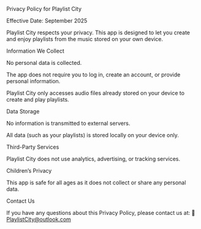 Privacy Policy for Playlist City

Effective Date: September 2025

Playlist City respects your privacy. This app is designed to let you create and enjoy playlists from the music stored on your own device.

Information We Collect

No personal data is collected.

The app does not require you to log in, create an account, or provide personal information.

Playlist City only accesses audio files already stored on your device to create and play playlists.

Data Storage

No information is transmitted to external servers.

All data (such as your playlists) is stored locally on your device only.

Third-Party Services

Playlist City does not use analytics, advertising, or tracking services.

Children’s Privacy

This app is safe for all ages as it does not collect or share any personal data.

Contact Us

If you have any questions about this Privacy Policy, please contact us at:
📧 PlaylistCity@outlook.com
